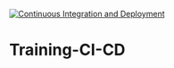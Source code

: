 [![Continuous Integration and Deployment](https://github.com/YuraChernii/Training-CI-CD/actions/workflows/ci-cd.yaml/badge.svg)](https://github.com/YuraChernii/Training-CI-CD/actions/workflows/ci-cd.yaml)

# Training-CI-CD
